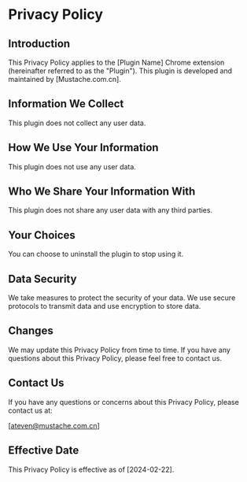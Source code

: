 # Privacy Policy

## Introduction

This Privacy Policy applies to the [Plugin Name] Chrome extension (hereinafter referred to as the "Plugin"). This plugin is developed and maintained by [Mustache.com.cn].

## Information We Collect

This plugin does not collect any user data.

## How We Use Your Information

This plugin does not use any user data.

## Who We Share Your Information With

This plugin does not share any user data with any third parties.

## Your Choices

You can choose to uninstall the plugin to stop using it.

## Data Security

We take measures to protect the security of your data. We use secure protocols to transmit data and use encryption to store data.

## Changes

We may update this Privacy Policy from time to time. If you have any questions about this Privacy Policy, please feel free to contact us.

## Contact Us

If you have any questions or concerns about this Privacy Policy, please contact us at:

[ateven@mustache.com.cn]

## Effective Date

This Privacy Policy is effective as of [2024-02-22].
